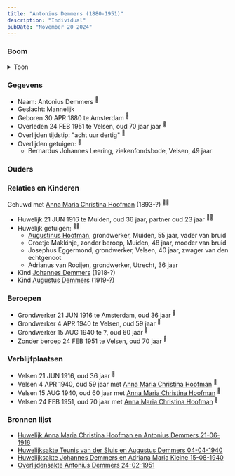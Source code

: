 ```yaml
---
title: "Antonius Demmers (1880-1951)"
description: "Individual"
pubDate: "November 20 2024"
---
```


### Boom
<details><summary>Toon</summary>

![test](https://www.plantuml.com/plantuml/svg/bPDRQ-Cm48NVzIk6vc6V0dQzsSGXj4swCRk5B6Lf-r9AaArfBA9BqCYKKFhVTvnuqz92Bs_IZ8xEnndfZA8CiR56q5gxZGpIGYchzIhungbpRto06AGZRg6BejOAeTAXChXVezt4BLYq9GRQboXYG1-t6nGlRgsC98970G0p7nI6grfNQuT4aucLsfsSG2QUXFW6bpih4c8lEPgww9rk27wYjUno19BWTv8aQGu7RM-U5ODYnWQFzngDUeB9k9JbTbdw60sE-VO4ffT_8HsDU65RI2NjYzEqRenPIgUMLV14fMSsbXr_Xs8-WpGVf723Xj2rb0Sq9s4XWvPmNWTDKVF-b_VtLhfdp6E0NZ6RP_Fi7RmS5jEMBizWqN2CxcEqKpXbbWvbCdv0fRHRjSmfN5p_OURqnuwYO8fa23sZLtNSeZ7-WKaEqccpQYY-3JWT3Zv3pZRv_sY-ndpXQ-cu_jPu29-OA1kFlcZSFPj-lyj4T0DwBdHPzRi0NkrtWZQN_Ys_TPxItQ4Xpj0f_ad_0000)
</details>

### Gegevens
- Naam: Antonius Demmers <sup><a href="../s00021/" style="text-decoration:none" title="Huwelijk Anna Maria Christina Hoofman en Antonius Demmers 21-06-1916">:link:</a></sup>
- Geslacht: Mannelijk
- Geboren 30 APR 1880 te Amsterdam <sup><a href="../s00022/" style="text-decoration:none" title="Bevolkingsregister Antonius Demmers">:link:</a></sup>
- Overleden 24 FEB 1951 te Velsen, oud 70 jaar jaar <sup><a href="../s00298/" style="text-decoration:none" title="Overlijdensakte Antonius Demmers 24-02-1951">:link:</a></sup>
- Overlijden tijdstip: "acht uur dertig" <sup><a href="../s00298/" style="text-decoration:none" title="Overlijdensakte Antonius Demmers 24-02-1951">:link:</a></sup>
- Overlijden getuigen: <sup><a href="../s00298/" style="text-decoration:none" title="Overlijdensakte Antonius Demmers 24-02-1951">:link:</a></sup>
  - Bernardus Johannes Leering, ziekenfondsbode, Velsen, 49 jaar

### Ouders

### Relaties en Kinderen

Gehuwd met [Anna Maria Christina Hoofman](../i00012/) (1893-?) <sup><a href="../s00021/" style="text-decoration:none" title="Huwelijk Anna Maria Christina Hoofman en Antonius Demmers 21-06-1916">:link:</a><a href="../s00298/" style="text-decoration:none" title="Overlijdensakte Antonius Demmers 24-02-1951">:link:</a></sup>
- Huwelijk 21 JUN 1916 te Muiden, oud 36 jaar, partner oud 23 jaar <sup><a href="../s00021/" style="text-decoration:none" title="Huwelijk Anna Maria Christina Hoofman en Antonius Demmers 21-06-1916">:link:</a><a href="../s00298/" style="text-decoration:none" title="Overlijdensakte Antonius Demmers 24-02-1951">:link:</a></sup>
- Huwelijk getuigen:  <sup><a href="../s00021/" style="text-decoration:none" title="Huwelijk Anna Maria Christina Hoofman en Antonius Demmers 21-06-1916">:link:</a><a href="../s00298/" style="text-decoration:none" title="Overlijdensakte Antonius Demmers 24-02-1951">:link:</a></sup>
  - [Augustinus Hoofman](../i00007/), grondwerker, Muiden, 55 jaar, vader van bruid
  - Groetje Makkinje, zonder beroep, Muiden, 48 jaar, moeder van bruid
  - Josephus Eggermond, grondwerker, Velsen, 40 jaar, zwager van den echtgenoot
  - Adrianus van Rooijen, grondwerker, Utrecht, 36 jaar
- Kind [Johannes Demmers](../i00177/) (1918-?)
- Kind [Augustus Demmers](../i00175/) (1919-?)

### Beroepen
- Grondwerker 21 JUN 1916 te Amsterdam, oud 36 jaar <sup><a href="../s00021/" style="text-decoration:none" title="Huwelijk Anna Maria Christina Hoofman en Antonius Demmers 21-06-1916">:link:</a></sup>
- Grondwerker 4 APR 1940 te Velsen, oud 59 jaar <sup><a href="../s00270/" style="text-decoration:none" title="Huwelijksakte Teunis van der Sluis en Augustus Demmers 04-04-1940 ">:link:</a></sup>
- Grondwerker 15 AUG 1940 te ?, oud 60 jaar <sup><a href="../s00277/" style="text-decoration:none" title="Huwelijksakte Johannes Demmers en Adriana Maria Kleine 15-08-1940 ">:link:</a></sup>
- Zonder beroep 24 FEB 1951 te Velsen, oud 70 jaar <sup><a href="../s00298/" style="text-decoration:none" title="Overlijdensakte Antonius Demmers 24-02-1951">:link:</a></sup>

### Verblijfplaatsen
- Velsen  21 JUN 1916, oud 36 jaar  <sup><a href="../s00021/" style="text-decoration:none" title="Huwelijk Anna Maria Christina Hoofman en Antonius Demmers 21-06-1916">:link:</a></sup>
- Velsen  4 APR 1940, oud 59 jaar met [Anna Maria Christina Hoofman](../i00012/) <sup><a href="../s00270/" style="text-decoration:none" title="Huwelijksakte Teunis van der Sluis en Augustus Demmers 04-04-1940 ">:link:</a></sup>
- Velsen  15 AUG 1940, oud 60 jaar met [Anna Maria Christina Hoofman](../i00012/) <sup><a href="../s00277/" style="text-decoration:none" title="Huwelijksakte Johannes Demmers en Adriana Maria Kleine 15-08-1940 ">:link:</a></sup>
- Velsen  24 FEB 1951, oud 70 jaar met [Anna Maria Christina Hoofman](../i00012/) <sup><a href="../s00298/" style="text-decoration:none" title="Overlijdensakte Antonius Demmers 24-02-1951">:link:</a></sup>

### Bronnen lijst
- [Huwelijk Anna Maria Christina Hoofman en Antonius Demmers 21-06-1916](../s00021/)
- [Huwelijksakte Teunis van der Sluis en Augustus Demmers 04-04-1940 ](../s00270/)
- [Huwelijksakte Johannes Demmers en Adriana Maria Kleine 15-08-1940 ](../s00277/)
- [Overlijdensakte Antonius Demmers 24-02-1951](../s00298/)